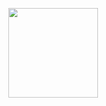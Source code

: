 <p align="left">
  <a href="https://github.com/haizk">
    <img height="180em" src="https://github-readme-stats-eight-theta.vercel.app/api?username=haizk&show_icons=true&theme=algolia&include_all_commits=true&count_private=true"/>
  </a>
</p>
